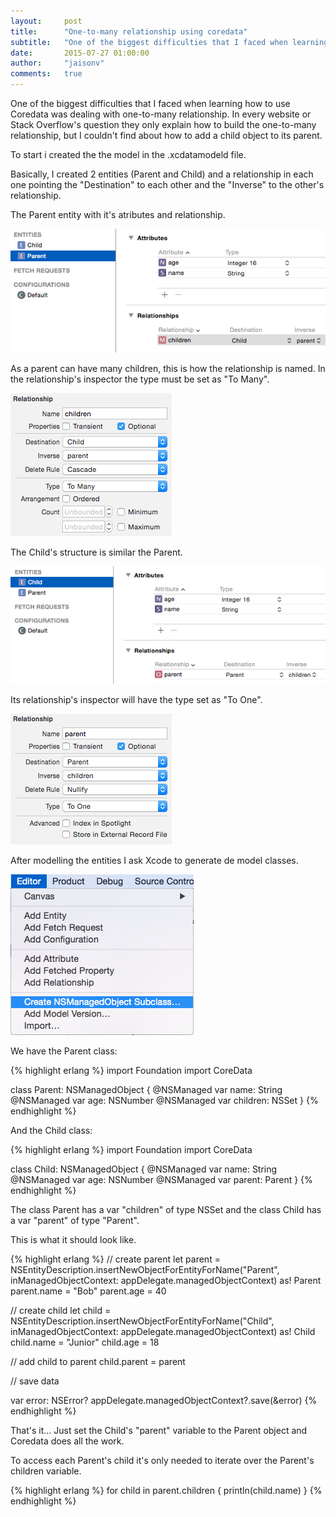 ```yaml
---
layout:     post
title:      "One-to-many relationship using coredata"
subtitle:   "One of the biggest difficulties that I faced when learning how to use Coredata was dealing with one-to-many..."
date:       2015-07-27 01:00:00
author:     "jaisonv"
comments:   true
---
```


One of the biggest difficulties that I faced when learning how to use Coredata was dealing with one-to-many relationship. In every website or Stack Overflow's question they only explain how to build the one-to-many relationship, but I couldn't find about how to add a child object to its parent.

To start i created the the model in the .xcdatamodeld file.

Basically, I created 2 entities (Parent and Child) and a relationship in each one pointing the "Destination" to each other and the "Inverse" to the other's relationship.

The Parent entity with it's atributes and relationship.

![Coredata entities](/img/2015-07-27/img_1.png)

As a parent can have many children, this is how the relationship is named. In the relationship's inspector the type must be set as "To Many".

![Coredata entities](/img/2015-07-27/img_2.png)

The Child's structure is similar the Parent.

![Coredata entities](/img/2015-07-27/img_3.png)

Its relationship's inspector will have the type set as "To One".

![Coredata entities](/img/2015-07-27/img_4.png)

After modelling the entities I ask Xcode to generate de model classes.

![Coredata entities](/img/2015-07-27/img_5.png)

We have the Parent class:

{% highlight erlang %}
import Foundation
import CoreData

class Parent: NSManagedObject {
    @NSManaged var name: String
    @NSManaged var age: NSNumber
    @NSManaged var children: NSSet
}
{% endhighlight %}

And the Child class:

{% highlight erlang %}
import Foundation
import CoreData

class Child: NSManagedObject {
    @NSManaged var name: String
    @NSManaged var age: NSNumber
    @NSManaged var parent: Parent
}
{% endhighlight %}

The class Parent has a var "children" of type NSSet and the class Child has a var "parent" of type "Parent".

This is what it should look like.

{% highlight erlang %}
// create parent
let parent = NSEntityDescription.insertNewObjectForEntityForName("Parent", inManagedObjectContext: appDelegate.managedObjectContext) as! Parent
parent.name = "Bob"
parent.age = 40

// create child
let child = NSEntityDescription.insertNewObjectForEntityForName("Child", inManagedObjectContext: appDelegate.managedObjectContext) as! Child
child.name = "Junior"
child.age = 18

// add child to parent
child.parent = parent

// save data

var error: NSError?
appDelegate.managedObjectContext?.save(&error)
{% endhighlight %}

That's it... Just set the Child's "parent" variable to the Parent object and Coredata does all the work.

To access each Parent's child it's only needed to iterate over the Parent's children variable.

{% highlight erlang %}
for child in parent.children {
  println(child.name)
}
{% endhighlight %}
